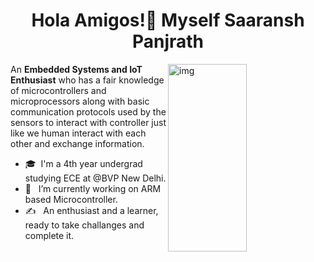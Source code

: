 <h1 align="center">Hola Amigos!👋 Myself Saaransh Panjrath </h1>

<img width = "50%" align="right" alt="img" height="300px" src="https://hardwarebee.com/wp-content/uploads/2017/08/Depositphotos_10737657_m-2015s.jpg"/>
<div align="left"> 

An **Embedded Systems and IoT Enthusiast** who has a fair knowledge of microcontrollers and microprocessors along with basic communication protocols used by the sensors to interact with controller just like we human interact with each other and exchange information. 
 
- 🎓 &nbsp;I'm a 4th year undergrad studying ECE at @BVP New Delhi.
- 💼 &nbsp; I’m currently working on ARM based Microcontroller.
- ✍️ &nbsp; An enthusiast and a learner, ready to take challanges and complete it.

<!--
**Saaraansh/Saaraansh** is a ✨ _special_ ✨ repository because its `README.md` (this file) appears on your GitHub profile.


Here are some ideas to get you started:

- 🔭 I’m currently working on ...
- 🌱 I’m currently learning ...
- 👯 I’m looking to collaborate on ...
- 🤔 I’m looking for help with ...
- 💬 Ask me about ...
- 📫 How to reach me: ...
- 😄 Pronouns: ...
- ⚡ Fun fact: ...
-->
